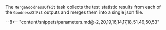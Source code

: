 The `MergeGoodnessOfFit` task collects the test statistic results from each of the `GoodnessOfFit` outputs and merges them into a single json file.

<div class="dhi_parameter_table">

--8<-- "content/snippets/parameters.md@-2,20,19,16,14,17,18,51,49,50,53"

</div>
